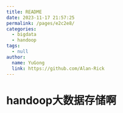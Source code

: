 ```yaml
---
title: README
date: 2023-11-17 21:57:25
permalink: /pages/e2c2e8/
categories: 
  - bigdata
  - handoop
tags: 
  - null
author: 
  name: YuGong
  link: https://github.com/Alan-Rick
---
```

# handoop大数据存储啊
